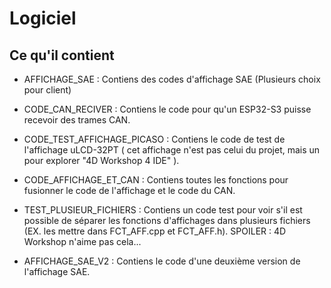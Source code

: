 # Logiciel

## Ce qu'il contient

* AFFICHAGE_SAE : Contiens des codes d'affichage SAE (Plusieurs choix pour client)

* CODE_CAN_RECIVER : Contiens le code pour qu'un ESP32-S3 puisse recevoir des trames CAN.

* CODE_TEST_AFFICHAGE_PICASO : Contiens le code de test de l'affichage uLCD-32PT ( cet affichage n'est pas celui du projet, mais un pour explorer "4D Workshop 4 IDE" ).

* CODE_AFFICHAGE_ET_CAN : Contiens toutes les fonctions pour fusionner le code de l'affichage et le code du CAN.

* TEST_PLUSIEUR_FICHIERS : Contiens un code test pour voir s'il est possible de séparer les fonctions d'affichages dans plusieurs fichiers (EX. les mettre dans FCT_AFF.cpp et FCT_AFF.h). SPOILER : 4D Workshop n'aime pas cela...

* AFFICHAGE_SAE_V2 : Contiens le code d'une deuxième version de l'affichage SAE.
